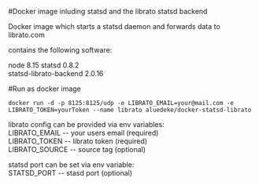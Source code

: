 #Docker image inluding statsd and the librato statsd backend

Docker image which starts a statsd daemon and forwards data to librato.com  

contains the following software:  

node 8.15
statsd 0.8.2  
statsd-librato-backend 2.0.16

#Run as docker image  

    docker run -d -p 8125:8125/udp -e LIBRATO_EMAIL=your@mail.com -e LIBRATO_TOKEN=yourToken --name librato aluedeke/docker-statsd-librato

librato config can be provided via env variables:  
LIBRATO_EMAIL -- your users email (required)  
LIBRATO_TOKEN -- librato token (required)  
LIBRATO_SOURCE -- source tag (optional)  

statsd port can be set via env variable:  
STATSD_PORT -- stasd port (optional)  
